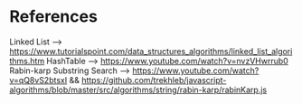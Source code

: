 # References

Linked List   --> https://www.tutorialspoint.com/data_structures_algorithms/linked_list_algorithms.htm
HashTable     --> https://www.youtube.com/watch?v=nvzVHwrrub0
Rabin-karp Substring Search   --> https://www.youtube.com/watch?v=qQ8vS2btsxI && https://github.com/trekhleb/javascript-algorithms/blob/master/src/algorithms/string/rabin-karp/rabinKarp.js
